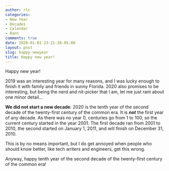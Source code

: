```yaml
---
author: rlc
categories:
- New Year
- Decades
- Calendar
- Rant
comments: true
date: 2020-01-01 23:21:38-05:00
layout: post
slug: happy-newyear
title: Happy new year!
---
```


Happy new year!

2019 was an interesting year for many reasons, and I was lucky enough to finish it with family and friends in sunny Florida. 2020 also promises to be interesting, but being the nerd and nit-picker that I am, let me just rant about one minor detail...
<!--more-->
**We did not start a new decade**: 2020 is the tenth year of the second decade of the twenty-first century of the common era. It is ***not*** the first year of any decade. As there was no year 0, centuries go from 1 to 100, so the current century started in the year 2001. The first decade ran from 2001 to 2010, the second started on January 1, 2011, and will finish on December 31, 2010.

This is by no means important, but I do get annoyed when people who should know better, like tech writers and engineers, get this wrong.

Anyway, happy tenth year of the second decade of the twenty-first century of the common era!